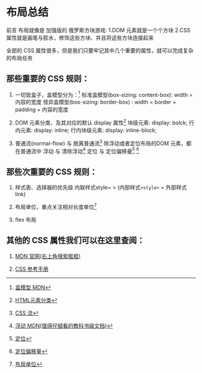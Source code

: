 # 布局总结
前言
布局就像是 加强版的 俄罗斯方块游戏:
1.DOM 元素就是一个个方块
2.CSS 属性就是画笔与胶水，修饰这些方块、并且将这些方块连接起来

全部的 CSS 属性很多，但是我们只要牢记其中几个重要的属性，就可以完成复杂的布局任务

## 那些重要的 CSS 规则：
1. 一切皆盒子，盒模型分为：[^1]
    标准盒模型(box-sizing: content-box): width = 内容的宽度
    怪异盒模型(box-sizing: border-box) : width = border + padding + 内容的宽度

2. DOM 元素分类、及其对应的默认 display 属性[^2]
    块级元素:    display: bolck;
    行内元素:    display: inline;
    行内块级元素: display: inline-block;

3. 普通流(normal-flow) 与 脱离普通流[^3]
    除浮动或者定位布局的DOM 元素，都在普通流中
    浮动 与 清除浮动[^4]
    定位 与 定位偏移量[^5] [^6]

## 那些次重要的 CSS 规则：
1. 样式表、选择器的优先级
    内联样式style= > (内部样式`<style>` = 外部样式link)

2. 布局单位，重点关注相对长度单位[^7]

3. flex 布局

## 其他的 CSS 属性我们可以在这里查阅：
1. [MDN 官网(右上角搜索框框)](https://developer.mozilla.org/zh-CN/)

2. [CSS 参考手册](https://css.doyoe.com/)

[^1]:[盒模型 MDN](https://developer.mozilla.org/zh-cn/docs/Web/CSS/box-sizing)
[^2]:[HTML元素分类](https://www.jianshu.com/p/c663e4729cd7)
[^3]:[CSS 流](https://leohxj.gitbooks.io/front-end-database/content/html-and-css-basic/css-normal-flow.html)
[^4]:[浮动 MDN(值得仔细看的教科书级文档)](https://developer.mozilla.org/zh-CN/docs/Web/CSS/clear)
[^5]:[定位](https://developer.mozilla.org/zh-cn/docs/Web/CSS/position)
[^6]:[定位偏移量](https://developer.mozilla.org/en-US/docs/Web/CSS/position_value)
[^7]:[布局单位](https://developer.mozilla.org/zh-CN/docs/Learn/CSS/Building_blocks/Values_and_units)
